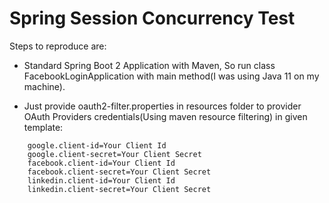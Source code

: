 # Spring Session Concurrency Test
Steps to reproduce are:
* Standard Spring Boot 2 Application with Maven, So run 
    class FacebookLoginApplication with main
    method(I was using Java 11 on my machine).

* Just provide oauth2-filter.properties in resources folder
  to provider OAuth Providers credentials(Using maven resource
  filtering) in given template:
 ```
     google.client-id=Your Client Id
     google.client-secret=Your Client Secret
     facebook.client-id=Your Client Id
     facebook.client-secret=Your Client Secret
     linkedin.client-id=Your Client Id
     linkedin.client-secret=Your Client Secret
 ```

